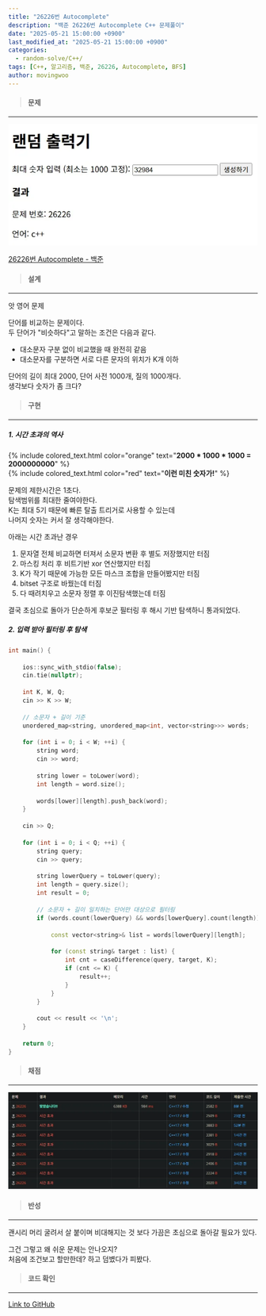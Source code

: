```yaml
---
title: "26226번 Autocomplete"
description: "백준 26226번 Autocomplete C++ 문제풀이"
date: "2025-05-21 15:00:00 +0900"
last_modified_at: "2025-05-21 15:00:00 +0900"
categories: 
  - random-solve/C++/
tags: [C++, 알고리즘, 백준, 26226, Autocomplete, BFS]
author: movingwoo
---
```

> #### 문제  
---  
  
![img01](/assets/images/posts/random-solve/C++/2025-05-21-26226/img01.webp)  
  
[26226번 Autocomplete - 백준](https://www.acmicpc.net/problem/26226)  
   
> #### 설계  
---  
  
앗 영어 문제  
  
단어를 비교하는 문제이다.  
두 단어가 "비슷하다"고 말하는 조건은 다음과 같다.  
- 대소문자 구분 없이 비교했을 때 완전히 같음  
- 대소문자를 구분하면 서로 다른 문자의 위치가 K개 이하  
  
단어의 길이 최대 2000, 단어 사전 1000개, 질의 1000개다.  
생각보다 숫자가 좀 크다?  
  
> #### 구현  
---  
  
##### 1. 시간 초과의 역사  
  
{% include colored_text.html color="orange" text="**2000 * 1000 * 1000 = 2000000000**" %}  
{% include colored_text.html color="red" text="**이런 미친 숫자가!**" %}  
  
문제의 제한시간은 1초다.  
탐색범위를 최대한 줄여야한다.  
K는 최대 5기 때문에 빠른 탈출 트리거로 사용할 수 있는데  
나머지 숫자는 커서 잘 생각해야한다.  
  
아래는 시간 초과난 경우  
1. 문자열 전체 비교하면 터져서 소문자 변환 후 별도 저장했지만 터짐  
2. 마스킹 처리 후 비트기반 xor 연산했지만 터짐  
3. K가 작기 때문에 가능한 모든 마스크 조합을 만들어봤지만 터짐  
4. bitset 구조로 바꿨는데 터짐  
5. 다 때려치우고 소문자 정렬 후 이진탐색했는데 터짐  
  
결국 초심으로 돌아가 단순하게 후보군 필터링 후 해시 기반 탐색하니 통과되었다.  
  
##### 2. 입력 받아 필터링 후 탐색  

```cpp
int main() {

    ios::sync_with_stdio(false);
    cin.tie(nullptr);

    int K, W, Q;
    cin >> K >> W;

    // 소문자 + 길이 기준
    unordered_map<string, unordered_map<int, vector<string>>> words;

    for (int i = 0; i < W; ++i) {
        string word;
        cin >> word;

        string lower = toLower(word);
        int length = word.size();

        words[lower][length].push_back(word);
    }

    cin >> Q;

    for (int i = 0; i < Q; ++i) {
        string query;
        cin >> query;

        string lowerQuery = toLower(query);
        int length = query.size();
        int result = 0;

        // 소문자 + 길이 일치하는 단어만 대상으로 필터링
        if (words.count(lowerQuery) && words[lowerQuery].count(length)) {

            const vector<string>& list = words[lowerQuery][length];

            for (const string& target : list) {
                int cnt = caseDifference(query, target, K);
                if (cnt <= K) {
                    result++;
                }
            }
        }

        cout << result << '\n';
    }

    return 0;
}
```
  
> #### 채점  
---  
  
![img02](/assets/images/posts/random-solve/C++/2025-05-21-26226/img02.webp)  
  
> #### 반성  
---  
  
괜시리 머리 굴려서 살 붙이며 비대해지는 것 보다 가끔은 초심으로 돌아갈 필요가 있다.  
  
그건 그렇고 왜 쉬운 문제는 안나오지?  
처음에 조건보고 할만한데? 하고 덤볐다가 피봤다.  
  
> #### 코드 확인   
---  

[Link to GitHub](https://raw.githubusercontent.com/movingwoo/movingwoo-snippets/refs/heads/main/random-solve/C%2B%2B/2025-05-21-26226.cpp)

